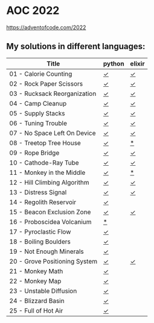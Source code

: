# AOC 2022

https://adventofcode.com/2022


## My solutions in different languages:

| Title                         | python    | elixir    |
| -                             | -         | -         |
| 01 - Calorie Counting         | [✓][01py] | [✓][01ex] |
| 02 - Rock Paper Scissors      | [✓][02py] | [✓][02ex] |
| 03 - Rucksack Reorganization  | [✓][03py] | [✓][03ex] |
| 04 - Camp Cleanup             | [✓][04py] | [✓][04ex] |
| 05 - Supply Stacks            | [✓][05py] | [✓][05ex] |
| 06 - Tuning Trouble           | [✓][06py] | [✓][06ex] |
| 07 - No Space Left On Device  | [✓][07py] | [✓][07ex] |
| 08 - Treetop Tree House       | [✓][08py] | [*][08ex] |
| 09 - Rope Bridge              | [✓][09py] | [✓][09ex] |
| 10 - Cathode-Ray Tube         | [✓][10py] | [✓][10ex] |
| 11 - Monkey in the Middle     | [✓][11py] | [*][11ex] |
| 12 - Hill Climbing Algorithm  | [✓][12py] | [✓][12ex] |
| 13 - Distress Signal          | [✓][13py] | [✓][13ex] |
| 14 - Regolith Reservoir       | [✓][14py] |           |
| 15 - Beacon Exclusion Zone    | [✓][15py] | [✓][15ex] |
| 16 - Proboscidea Volcanium    | [*][16py] |           |
| 17 - Pyroclastic Flow         | [✓][17py] |           |
| 18 - Boiling Boulders         | [✓][18py] |           |
| 19 - Not Enough Minerals      | [✓][19py] |           |
| 20 - Grove Positioning System | [✓][20py] | [✓][20ex] |
| 21 - Monkey Math              | [✓][21py] |           |
| 22 - Monkey Map               | [✓][22py] |           |
| 23 - Unstable Diffusion       | [✓][23py] |           |
| 24 - Blizzard Basin           | [✓][24py] |           |
| 25 - Full of Hot Air          | [✓][25py] |           |


[01py]:  python/day1.py
[02py]:  python/day2.py
[03py]:  python/day3.py
[04py]:  python/day4.py
[05py]:  python/day5.py
[06py]:  python/day6.py
[07py]:  python/day7.py
[08py]:  python/day8.py
[09py]:  python/day9.py
[10py]:  python/day10.py
[11py]:  python/day11.py
[12py]:  python/day12.py
[13py]:  python/day13.py
[14py]:  python/day14.py
[15py]:  python/day15.py
[16py]:  python/day16.py
[17py]:  python/day17.py
[18py]:  python/day18.py
[19py]:  python/day19.py
[20py]:  python/day20.py
[21py]:  python/day21.py
[22py]:  python/day22.py
[23py]:  python/day23.py
[24py]:  python/day24.py
[25py]:  python/day25.py

[01ex]: elixir/day1.exs
[02ex]: elixir/day2.livemd
[03ex]: elixir/day3.livemd
[04ex]: elixir/day4.livemd
[05ex]: elixir/day5.livemd
[06ex]: elixir/day6.livemd
[07ex]: elixir/day7.livemd
[08ex]: elixir/day8.livemd
[09ex]: elixir/day9.livemd
[10ex]: elixir/day10.livemd
[11ex]: elixir/day11.livemd
[12ex]: elixir/day12.livemd
[13ex]: elixir/day13.livemd
[15ex]: elixir/day15.livemd
[20ex]: elixir/day20.livemd